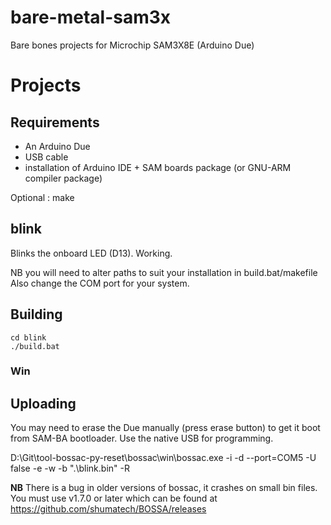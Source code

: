 # bare-metal-sam3x
Bare bones projects for Microchip SAM3X8E (Arduino Due)

# Projects

## Requirements

- An Arduino Due
- USB cable
- installation of Arduino IDE + SAM boards package (or GNU-ARM compiler package)

Optional : make

## blink

Blinks the onboard LED (D13). Working.

NB you will need to alter paths to suit your installation in build.bat/makefile
Also change the COM port for your system.

## Building
```
cd blink
./build.bat
```
### Win

## Uploading

You may need to erase the Due manually (press erase button) to get it boot from SAM-BA bootloader.
Use the native USB for programming.

D:\Git\tool-bossac-py-reset\bossac\win\bossac.exe  -i -d --port=COM5 -U false -e -w  -b ".\blink.bin" -R


__NB__ There is a bug in older versions of bossac, it crashes on small bin files. You must use v1.7.0 or later which can be found at https://github.com/shumatech/BOSSA/releases
